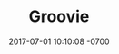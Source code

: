 ---
title: "Groovie"
description: A web app for My Morning Jacket mega-fans.
layout: post
date:   2017-07-01 10:10:08 -0700
type: project
category: full-stack react rails
tags: none
permalink: /projects/groovie
external_url: http://grooviehq.com
---